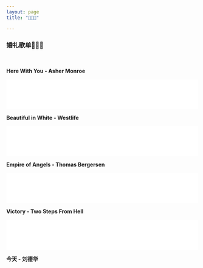 ```yaml
---
layout: page
title: "🐷💍🐒" 

---
```


### 婚礼歌单🐷💍🐒

<br>

**Here With You - Asher Monroe**

<iframe frameborder="no" border="0" marginwidth="0" marginheight="0" width="100%" height=78 src="//music.163.com/outchain/player?type=2&id=27583305&auto=0&height=66"></iframe>

**Beautiful in White - Westlife**

<iframe frameborder="no" border="0" marginwidth="0" marginheight="0" width="100%" height=78 src="//music.163.com/outchain/player?type=2&id=29539085&auto=0&height=66"></iframe>

**Empire of Angels - Thomas Bergersen**

<iframe frameborder="no" border="0" marginwidth="0" marginheight="0" width="100%" height=78 src="//music.163.com/outchain/player?type=2&id=29460377&auto=0&height=66"></iframe>

**Victory - Two Steps From Hell**

<iframe frameborder="no" border="0" marginwidth="0" marginheight="0" width="100%" height=78 src="//music.163.com/outchain/player?type=2&id=31654455&auto=0&height=66"></iframe>

**今天 - 刘德华**

